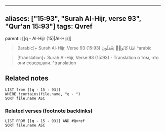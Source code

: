 
---
aliases: ["15:93", "Surah Al-Hijr, verse 93", "Qur'an 15:93"]
tags: Qvref
---

parent:: [[q - Al-Hijr (15)|Al-Hijr]]

> [!arabic]+ Surah Al-Hijr, Verse 93 (15:93)
> <span class="quran-arabic">عَمَّا كَانُوا۟ يَعْمَلُونَ</span>
^arabic

> [!translation]+ Surah Al-Hijr, Verse 93 (15:93) - Translation
> о том, что они совершали.
^translation



## Related notes
```dataview
LIST from [[q - 15 - 93]]
WHERE !contains(file.name, "q - ")
SORT file.name ASC
```

### Related verses (footnote backlinks)
```dataview
LIST FROM [[q - 15 - 93]] AND #Qvref
SORT file.name ASC
```

